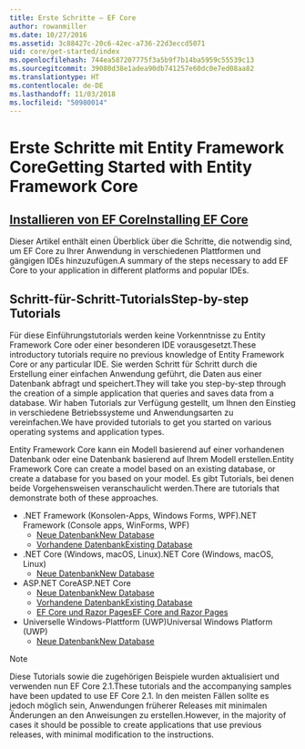 ```yaml
---
title: Erste Schritte – EF Core
author: rowanmiller
ms.date: 10/27/2016
ms.assetid: 3c88427c-20c6-42ec-a736-22d3eccd5071
uid: core/get-started/index
ms.openlocfilehash: 744ea587207775f3a5b9f7b14ba5959c55539c13
ms.sourcegitcommit: 39080d38e1adea90db741257e60dc0e7ed08aa82
ms.translationtype: HT
ms.contentlocale: de-DE
ms.lasthandoff: 11/03/2018
ms.locfileid: "50980014"
---
```

# <a name="getting-started-with-entity-framework-core"></a><span data-ttu-id="289f2-102">Erste Schritte mit Entity Framework Core</span><span class="sxs-lookup"><span data-stu-id="289f2-102">Getting Started with Entity Framework Core</span></span>

## <a name="installing-ef-coreinstallindexmd"></a>[<span data-ttu-id="289f2-103">Installieren von EF Core</span><span class="sxs-lookup"><span data-stu-id="289f2-103">Installing EF Core</span></span>](install/index.md)

<span data-ttu-id="289f2-104">Dieser Artikel enthält einen Überblick über die Schritte, die notwendig sind, um EF Core zu Ihrer Anwendung in verschiedenen Plattformen und gängigen IDEs hinzuzufügen.</span><span class="sxs-lookup"><span data-stu-id="289f2-104">A summary of the steps necessary to add EF Core to your application in different platforms and popular IDEs.</span></span>

## <a name="step-by-step-tutorials"></a><span data-ttu-id="289f2-105">Schritt-für-Schritt-Tutorials</span><span class="sxs-lookup"><span data-stu-id="289f2-105">Step-by-step Tutorials</span></span>

<span data-ttu-id="289f2-106">Für diese Einführungstutorials werden keine Vorkenntnisse zu Entity Framework Core oder einer besonderen IDE vorausgesetzt.</span><span class="sxs-lookup"><span data-stu-id="289f2-106">These introductory tutorials require no previous knowledge of Entity Framework Core or any particular IDE.</span></span> <span data-ttu-id="289f2-107">Sie werden Schritt für Schritt durch die Erstellung einer einfachen Anwendung geführt, die Daten aus einer Datenbank abfragt und speichert.</span><span class="sxs-lookup"><span data-stu-id="289f2-107">They will take you step-by-step through the creation of a simple application that queries and saves data from a database.</span></span> <span data-ttu-id="289f2-108">Wir haben Tutorials zur Verfügung gestellt, um Ihnen den Einstieg in verschiedene Betriebssysteme und Anwendungsarten zu vereinfachen.</span><span class="sxs-lookup"><span data-stu-id="289f2-108">We have provided tutorials to get you started on various operating systems and application types.</span></span>

<span data-ttu-id="289f2-109">Entity Framework Core kann ein Modell basierend auf einer vorhandenen Datenbank oder eine Datenbank basierend auf Ihrem Modell erstellen.</span><span class="sxs-lookup"><span data-stu-id="289f2-109">Entity Framework Core can create a model based on an existing database, or create a database for you based on your model.</span></span> <span data-ttu-id="289f2-110">Es gibt Tutorials, bei denen beide Vorgehensweisen veranschaulicht werden.</span><span class="sxs-lookup"><span data-stu-id="289f2-110">There are tutorials that demonstrate both of these approaches.</span></span>

* <span data-ttu-id="289f2-111">.NET Framework (Konsolen-Apps, Windows Forms, WPF)</span><span class="sxs-lookup"><span data-stu-id="289f2-111">.NET Framework (Console apps, WinForms, WPF)</span></span>
  * [<span data-ttu-id="289f2-112">Neue Datenbank</span><span class="sxs-lookup"><span data-stu-id="289f2-112">New Database</span></span>](full-dotnet/new-db.md)
  * [<span data-ttu-id="289f2-113">Vorhandene Datenbank</span><span class="sxs-lookup"><span data-stu-id="289f2-113">Existing Database</span></span>](full-dotnet/existing-db.md)
* <span data-ttu-id="289f2-114">.NET Core (Windows, macOS, Linux)</span><span class="sxs-lookup"><span data-stu-id="289f2-114">.NET Core (Windows, macOS, Linux)</span></span>
  * [<span data-ttu-id="289f2-115">Neue Datenbank</span><span class="sxs-lookup"><span data-stu-id="289f2-115">New Database</span></span>](netcore/new-db-sqlite.md)
* <span data-ttu-id="289f2-116">ASP.NET Core</span><span class="sxs-lookup"><span data-stu-id="289f2-116">ASP.NET Core</span></span>
  * [<span data-ttu-id="289f2-117">Neue Datenbank</span><span class="sxs-lookup"><span data-stu-id="289f2-117">New Database</span></span>](aspnetcore/new-db.md)
  * [<span data-ttu-id="289f2-118">Vorhandene Datenbank</span><span class="sxs-lookup"><span data-stu-id="289f2-118">Existing Database</span></span>](aspnetcore/existing-db.md)
  * [<span data-ttu-id="289f2-119">EF Core und Razor Pages</span><span class="sxs-lookup"><span data-stu-id="289f2-119">EF Core and Razor Pages</span></span>](/aspnet/core/data/ef-rp/intro)
* <span data-ttu-id="289f2-120">Universelle Windows-Plattform (UWP)</span><span class="sxs-lookup"><span data-stu-id="289f2-120">Universal Windows Platform (UWP)</span></span>
  * [<span data-ttu-id="289f2-121">Neue Datenbank</span><span class="sxs-lookup"><span data-stu-id="289f2-121">New Database</span></span>](uwp/getting-started.md)

> [!NOTE]  
> <span data-ttu-id="289f2-122">Diese Tutorials sowie die zugehörigen Beispiele wurden aktualisiert und verwenden nun EF Core 2.1.</span><span class="sxs-lookup"><span data-stu-id="289f2-122">These tutorials and the accompanying samples have been updated to use EF Core 2.1.</span></span> <span data-ttu-id="289f2-123">In den meisten Fällen sollte es jedoch möglich sein, Anwendungen früherer Releases mit minimalen Änderungen an den Anweisungen zu erstellen.</span><span class="sxs-lookup"><span data-stu-id="289f2-123">However, in the majority of cases it should be possible to create applications that use previous releases, with minimal modification to the instructions.</span></span> 
